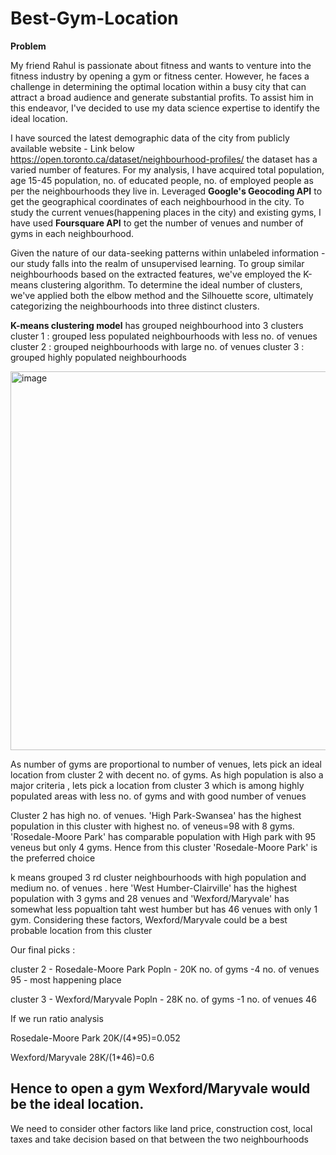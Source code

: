 # Best-Gym-Location

**Problem**

My friend Rahul is passionate about fitness and wants to venture into the fitness industry by opening a gym or fitness center. However, he faces a challenge in determining the optimal location within a busy city that can attract a broad audience and generate substantial profits. To assist him in this endeavor, I've decided to use my data science expertise to identify the ideal location.

I have sourced the latest demographic data  of the city from publicly available website - Link below
https://open.toronto.ca/dataset/neighbourhood-profiles/
the dataset has a varied number of features. For my analysis, I have acquired total population, age 15-45 population, no. of educated people, no. of employed people  as per the neighbourhoods they live in.
Leveraged **Google's Geocoding API** to get the geographical coordinates of each neighbourhood in the city. To study the current venues(happening places in the city) and existing gyms, I have used **Foursquare API** to get the number of venues and number of gyms in each neighbourhood.

Given the nature of our data-seeking patterns within unlabeled information - our study falls into the realm of unsupervised learning. To group similar neighbourhoods based on the extracted features, we've employed the K-means clustering algorithm. To determine the ideal number of clusters, we've applied both the elbow method and the Silhouette score, ultimately categorizing the neighbourhoods into three distinct clusters.

**K-means clustering model** has grouped neighbourhood into 3 clusters
cluster 1 : grouped less populated neighbourhoods with less no. of venues
cluster 2 : grouped neighbourhoods with large no. of venues
cluster 3 : grouped highly populated neighbourhoods

<img width="606" alt="image" src="https://github.com/PHANINDRA25/Best-Gym-Location/assets/136892334/8b3108c1-7e26-431f-8279-98bf590844a9">


As number of gyms are proportional to number of venues, lets pick an ideal location from cluster 2 with decent no. of gyms. As high population is also a major criteria , lets pick a location from cluster 3 which is among highly populated areas with less no. of gyms and with good number of venues

Cluster 2 has high no. of venues. 'High Park-Swansea' has the highest population in this cluster with highest no. of veneus=98 with 8 gyms. 'Rosedale-Moore Park' has comparable population with High park with 95 veneus but only 4 gyms. Hence from this cluster 'Rosedale-Moore Park' is the preferred choice

k means grouped 3 rd cluster neighbourhoods with high population and medium no. of venues . here 'West Humber-Clairville' has the highest population with 3 gyms and 28 venues and 'Wexford/Maryvale' has somewhat less popualtion taht west humber but has 46 venues with only 1 gym. Considering these factors, Wexford/Maryvale could be a best probable location from this cluster

Our final picks :

cluster 2 - Rosedale-Moore Park Popln - 20K no. of gyms -4 no. of venues 95 - most happening place

cluster 3 - Wexford/Maryvale Popln - 28K no. of gyms -1 no. of venues 46

If we run ratio analysis

Rosedale-Moore Park 20K/(4*95)=0.052

Wexford/Maryvale 28K/(1*46)=0.6

## Hence to open a gym Wexford/Maryvale would be the ideal location.

We need to consider other factors like land price, construction cost, local taxes and take decision based on that between the two neighbourhoods

